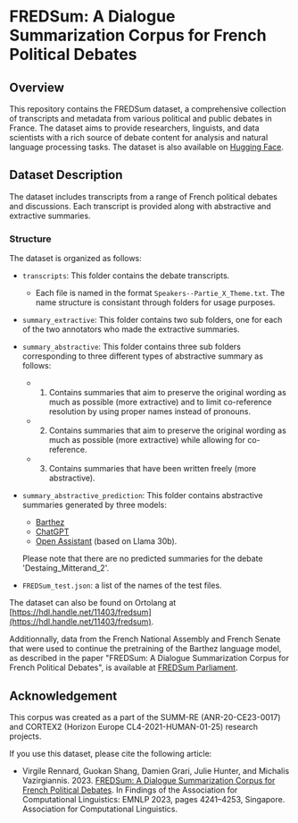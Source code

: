 # FREDSum: A Dialogue Summarization Corpus for French Political Debates

## Overview

This repository contains the FREDSum dataset, a comprehensive collection of transcripts and metadata from various political and public debates in France. The dataset aims to provide researchers, linguists, and data scientists with a rich source of debate content for analysis and natural language processing tasks. The dataset is also available on [Hugging Face](https://huggingface.co/datasets/linagora/FREDSum).

## Dataset Description

The dataset includes transcripts from a range of French political debates and discussions. Each transcript is provided along with abstractive and extractive summaries.

### Structure

The dataset is organized as follows:

- `transcripts`: This folder contains the debate transcripts.
  - Each file is named in the format `Speakers--Partie_X_Theme.txt`. The name structure is consistant through folders for usage purposes.
- `summary_extractive`: This folder contains two sub folders, one for each of the two annotators who made the extractive summaries.
- `summary_abstractive`: This folder contains three sub folders corresponding to three different types of abstractive summary as follows:
	- 1) Contains summaries that aim to preserve the original wording as much as possible (more extractive) and to limit co-reference resolution by using proper names instead of pronouns.
	- 2) Contains summaries that aim to preserve the original wording as much as possible (more extractive) while allowing for co-reference.
	- 3) Contains summaries that have been written freely (more abstractive).
- `summary_abstractive_prediction`: This folder contains abstractive summaries generated by three models: 
	- [Barthez](https://aclanthology.org/2021.emnlp-main.740.pdf)
	- [ChatGPT](https://chat.openai.com/)
	- [Open Assistant](https://github.com/LAION-AI/Open-Assistant) (based on Llama 30b). 

	Please note that there are no predicted summaries for the debate 'Destaing_Mitterand_2'.
- `FREDSum_test.json`: a list of the names of the test files.

The dataset can also be found on Ortolang at [https://hdl.handle.net/11403/fredsum](https://hdl.handle.net/11403/fredsum).

Additionnally, data from the French National Assembly and French Senate that were used to continue the pretraining of the Barthez language model, as described in the paper "FREDSum: A Dialogue Summarization Corpus for French Political Debates", is available at [FREDSum Parliament](https://hdl.handle.net/11403/fredsum-parliament).

## Acknowledgement

This corpus was created as a part of the SUMM-RE (ANR-20-CE23-0017) and CORTEX2 (Horizon Europe CL4-2021-HUMAN-01-25) research projects.

If you use this dataset, please cite the following article:

- Virgile Rennard, Guokan Shang, Damien Grari, Julie Hunter, and Michalis Vazirgiannis. 2023. [FREDSum: A Dialogue Summarization Corpus for French Political Debates](https://aclanthology.org/2023.findings-emnlp.280). In Findings of the Association for Computational Linguistics: EMNLP 2023, pages 4241–4253, Singapore. Association for Computational Linguistics.


